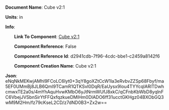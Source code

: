 **Document Name**: Cube v2:1

**Units**: in

**Info**:

&emsp;&emsp;**Link To Component**: [Cube v2:1](/data4/linked_components/22Cube%20v2-d2941cdb-7f96-4cdc-bbe1-c2459a8142f6/timeline.md/timeline.md)

&emsp;&emsp;**Component Reference**: False

&emsp;&emsp;**Component Reference Id**: d2941cdb-7f96-4cdc-bbe1-c2459a8142f6

&emsp;&emsp;**Component Creation Name**: Cube v2:1





**Json**: eNqNkMEKwjAMhl9FCoLC6lyt0+3qY8goXZtCcW1la3eRvbvZZSp68Fbyf/ma5EF0UMmBj8JLB6Qml9TCamR1QTKSvI0DqR/EaUysx9Iou4TYYcqIARlTDwhcmwxTE2a0s/4mYhAquHvwKMbO6yJtNrmWUfJ8xkC/qCFnbKbWbD8yqlnFC6VbejJVSbnSirYtFFQxfqzkueDMlHm0DlADO6ff31ucctGKHgz04BXObGQ3wM9M2Hm/fz79cKseL2CD/z7dND0B3+Zx2w==

